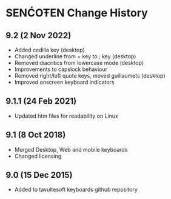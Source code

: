 SENĆOŦEN Change History
============================

9.2 (2 Nov 2022)
-------------------
* Added cedilla key (desktop)
* Changed underline from = key to ; key (desktop)
* Removed diacritics from lowercase mode (desktop)
* Improvements to capslock behaviour
* Removed right/left quote keys, moved guillaumets (desktop)
* Improved onscreen keyboard indicators

9.1.1 (24 Feb 2021)
-------------------
* Updated htm files for readability on Linux

9.1 (8 Oct 2018)
-----------------
* Merged Desktop, Web and mobile keyboards
* Changed licensing

9.0 (15 Dec 2015)
-----------------

* Added to tavultesoft keyboards github repository
